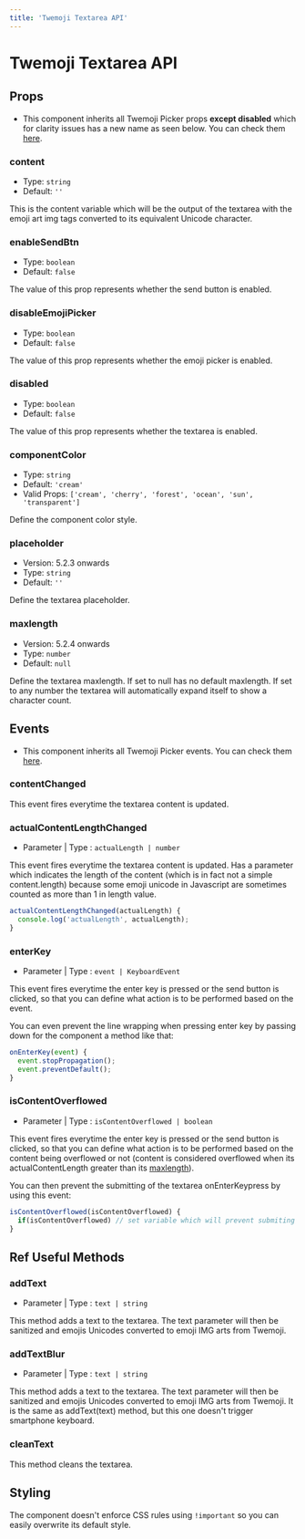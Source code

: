 ```yaml
---
title: 'Twemoji Textarea API'
---
```


# Twemoji Textarea API

## Props

- This component inherits all Twemoji Picker props **except disabled** which for clarity issues has a new name as seen below. You can check them [here](/docs/twemoji-picker-api#props).

### content
- Type: ``string``
- Default: ``''``

This is the content variable which will be the output of the textarea with the emoji art img tags converted to its equivalent Unicode character.

### enableSendBtn
- Type: ``boolean``
- Default: ``false``

The value of this prop represents whether the send button is enabled.

### disableEmojiPicker
- Type: ``boolean``
- Default: ``false``

The value of this prop represents whether the emoji picker is enabled.

### disabled
- Type: ``boolean``
- Default: ``false``

The value of this prop represents whether the textarea is enabled.

### componentColor
- Type: ``string``
- Default: ``'cream'``
- Valid Props: ``['cream', 'cherry', 'forest', 'ocean', 'sun', 'transparent']``

Define the component color style.

### placeholder
- Version: 5.2.3 onwards
- Type: ``string``
- Default: ``''``

Define the textarea placeholder.

### maxlength
- Version: 5.2.4 onwards
- Type: ``number``
- Default: ``null``

Define the textarea maxlength. If set to null has no default maxlength. If set to any number the textarea will automatically expand itself to show a character count.

## Events

- This component inherits all Twemoji Picker events. You can check them [here](/docs/twemoji-picker-api#events).

### contentChanged

This event fires everytime the textarea content is updated.

### actualContentLengthChanged
- Parameter | Type : ``actualLength | number``

This event fires everytime the textarea content is updated. Has a parameter which indicates the length of the content (which is in fact not a simple content.length) because some emoji unicode in Javascript are sometimes counted as more than 1 in length value.

```js
actualContentLengthChanged(actualLength) {
  console.log('actualLength', actualLength);
}
```

### enterKey
- Parameter | Type : ``event | KeyboardEvent``

This event fires everytime the enter key is pressed or the send button is clicked, so that you can define what action is to be performed based on the event.

You can even prevent the line wrapping when pressing enter key by passing down for the component a method like that:
```js
onEnterKey(event) {
  event.stopPropagation();
  event.preventDefault();
}
```

### isContentOverflowed
- Parameter | Type : ``isContentOverflowed | boolean``

This event fires everytime the enter key is pressed or the send button is clicked, so that you can define what action is to be performed based on the content being overflowed or not (content is considered overflowed when its actualContentLength greater than its [maxlength](/docs/twemoji-picker-api#maxlength)).

You can then prevent the submitting of the textarea onEnterKeypress by using this event:
```js
isContentOverflowed(isContentOverflowed) {
  if(isContentOverflowed) // set variable which will prevent submiting of textarea
}
```

## Ref Useful Methods

### addText
- Parameter | Type : ``text | string``

This method adds a text to the textarea. The text parameter will then be sanitized and emojis Unicodes converted to emoji IMG arts from Twemoji.

### addTextBlur
- Parameter | Type : ``text | string``

This method adds a text to the textarea. The text parameter will then be sanitized and emojis Unicodes converted to emoji IMG arts from Twemoji. It is the same as addText(text) method, but this one doesn't trigger smartphone keyboard.

### cleanText

This method cleans the textarea.

## Styling

The component doesn't enforce CSS rules using `!important` so you can easily overwrite its default style.